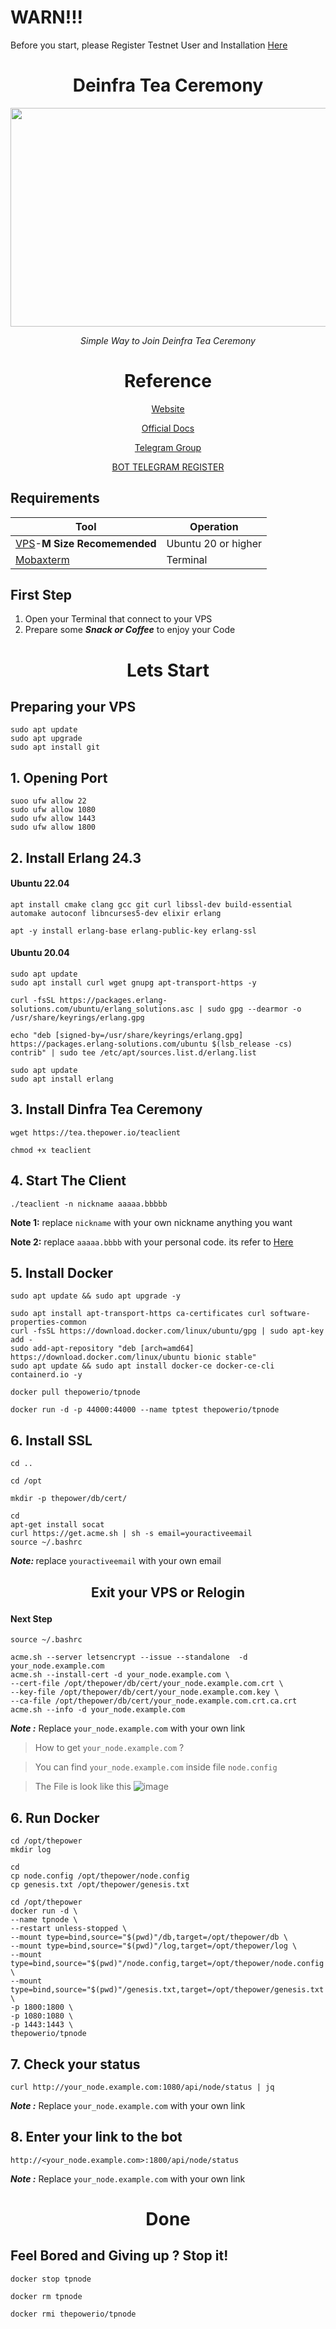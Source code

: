 # WARN!!!
Before you start, please Register Testnet User and Installation [Here](https://github.com/DaddyUnikii/Deinfra-Testnet/main/README.md)

#
<div align="center">

# Deinfra Tea Ceremony


<a href='https://thepower.io/'>
    <img width="700" height="350" src="https://user-images.githubusercontent.com/38981255/198820722-9f95bc3c-2963-4bda-8886-33c6ce89b13b.PNG"/>
</a>

<i>Simple Way to Join Deinfra Tea Ceremony</i>

# Reference

[Website ](https://thepower.io/)

[Official Docs](https://doc.thepower.io/docs/Maintain/testnet-start/)

[Telegram Group ](https://t.me/thepower_chat)

[BOT TELEGRAM REGISTER ](https://t.me/thepowerio_bot)

</div>

## Requirements

| Tool | Operation |
|----------|---------------------|
|[VPS](https://contabo.com/)-<b>M Size Recomemended</b>|Ubuntu 20 or higher|
|[Mobaxterm](https://mobaxterm.mobatek.net/download.html)|Terminal|

## First Step
1. Open your Terminal that connect to your VPS
2. Prepare some <b><i>Snack or Coffee</b></i> to enjoy your Code

# <p align="center">Lets Start</p>

## Preparing your VPS

```
sudo apt update
sudo apt upgrade
sudo apt install git
```

## 1. Opening Port
```
suoo ufw allow 22
sudo ufw allow 1080
sudo ufw allow 1443
sudo ufw allow 1800

```

## 2. Install Erlang 24.3

#### Ubuntu 22.04

```
apt install cmake clang gcc git curl libssl-dev build-essential automake autoconf libncurses5-dev elixir erlang
```
```
apt -y install erlang-base erlang-public-key erlang-ssl
```

#### Ubuntu 20.04
```
sudo apt update
sudo apt install curl wget gnupg apt-transport-https -y
```
```
curl -fsSL https://packages.erlang-solutions.com/ubuntu/erlang_solutions.asc | sudo gpg --dearmor -o /usr/share/keyrings/erlang.gpg
```

```
echo "deb [signed-by=/usr/share/keyrings/erlang.gpg] https://packages.erlang-solutions.com/ubuntu $(lsb_release -cs) contrib" | sudo tee /etc/apt/sources.list.d/erlang.list
```

```
sudo apt update
sudo apt install erlang
```

## 3. Install Dinfra Tea Ceremony
```
wget https://tea.thepower.io/teaclient
```
```
chmod +x teaclient
```

## 4. Start The Client

```
./teaclient -n nickname aaaaa.bbbbb
```

<b>Note 1:</b> replace `nickname` with your own nickname anything you want

<b>Note 2:</b> replace `aaaaa.bbbb` with your personal code. its refer to [Here](https://github.com/DaddyUnikii/Deinfra-Testnet/main/README.md)

## 5. Install Docker
```
sudo apt update && sudo apt upgrade -y
```
```
sudo apt install apt-transport-https ca-certificates curl software-properties-common
curl -fsSL https://download.docker.com/linux/ubuntu/gpg | sudo apt-key add -
sudo add-apt-repository "deb [arch=amd64] https://download.docker.com/linux/ubuntu bionic stable"
sudo apt update && sudo apt install docker-ce docker-ce-cli containerd.io -y
```

```
docker pull thepowerio/tpnode
```

```
docker run -d -p 44000:44000 --name tptest thepowerio/tpnode
```

## 6. Install SSL
```
cd ..
```
```
cd /opt
```
```
mkdir -p thepower/db/cert/
```
```
cd
apt-get install socat
curl https://get.acme.sh | sh -s email=youractiveemail
source ~/.bashrc
```
<b><i>Note: </b></i> replace `youractiveemail` with your own email

## <p align="center">Exit your VPS or Relogin</p>

#### Next Step
```
source ~/.bashrc
```
```
acme.sh --server letsencrypt --issue --standalone  -d your_node.example.com
acme.sh --install-cert -d your_node.example.com \
--cert-file /opt/thepower/db/cert/your_node.example.com.crt \
--key-file /opt/thepower/db/cert/your_node.example.com.key \
--ca-file /opt/thepower/db/cert/your_node.example.com.crt.ca.crt
acme.sh --info -d your_node.example.com
```

<b><i>Note :</b></i> Replace `your_node.example.com` with your own link

> How to get `your_node.example.com` ?

> You can find `your_node.example.com` inside file `node.config`

> The File is look like this ![image](https://user-images.githubusercontent.com/97149134/205428326-5d705e52-2e37-4bcb-adfc-7d5453219f0d.png)

## 6. Run Docker

```
cd /opt/thepower
mkdir log
```
```
cd
cp node.config /opt/thepower/node.config
cp genesis.txt /opt/thepower/genesis.txt
```
```
cd /opt/thepower
docker run -d \
--name tpnode \
--restart unless-stopped \
--mount type=bind,source="$(pwd)"/db,target=/opt/thepower/db \
--mount type=bind,source="$(pwd)"/log,target=/opt/thepower/log \
--mount type=bind,source="$(pwd)"/node.config,target=/opt/thepower/node.config \
--mount type=bind,source="$(pwd)"/genesis.txt,target=/opt/thepower/genesis.txt \
-p 1800:1800 \
-p 1080:1080 \
-p 1443:1443 \
thepowerio/tpnode
```

## 7. Check your status
```
curl http://your_node.example.com:1080/api/node/status | jq
```

<b><i>Note :</b></i> Replace `your_node.example.com` with your own link


## 8. Enter your link to the bot

```
http://<your_node.example.com>:1800/api/node/status
```
<b><i>Note :</b></i> Replace `your_node.example.com` with your own link

#

# <p align='center'> Done </p>

## Feel Bored and Giving up ? Stop it!
```
docker stop tpnode
```
```
docker rm tpnode
```
```
docker rmi thepowerio/tpnode
```
